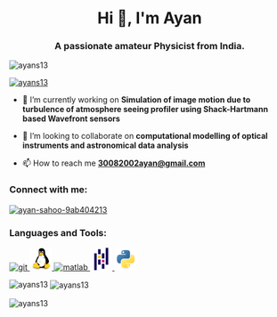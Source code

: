 <h1 align="center">Hi 👋, I'm Ayan</h1>
<h3 align="center">A passionate amateur Physicist from India.</h3>

<p align="left"> <img src="https://komarev.com/ghpvc/?username=ayans13&label=Profile%20views&color=0e75b6&style=flat" alt="ayans13" /> </p>

<p align="left"> <a href="https://github.com/ryo-ma/github-profile-trophy"><img src="https://github-profile-trophy.vercel.app/?username=ayans13" alt="ayans13" /></a> </p>

- 🔭 I’m currently working on **Simulation of image motion due to turbulence of atmosphere seeing profiler using Shack-Hartmann based Wavefront sensors**

- 👯 I’m looking to collaborate on **computational modelling of optical instruments and astronomical data analysis**

- 📫 How to reach me **30082002ayan@gmail.com**

<h3 align="left">Connect with me:</h3>
<p align="left">
<a href="https://linkedin.com/in/ayan-sahoo-9ab404213" target="blank"><img align="center" src="https://raw.githubusercontent.com/rahuldkjain/github-profile-readme-generator/master/src/images/icons/Social/linked-in-alt.svg" alt="ayan-sahoo-9ab404213" height="30" width="40" /></a>
</p>

<h3 align="left">Languages and Tools:</h3>
<p align="left"> <a href="https://git-scm.com/" target="_blank" rel="noreferrer"> <img src="https://www.vectorlogo.zone/logos/git-scm/git-scm-icon.svg" alt="git" width="40" height="40"/> </a> <a href="https://www.linux.org/" target="_blank" rel="noreferrer"> <img src="https://raw.githubusercontent.com/devicons/devicon/master/icons/linux/linux-original.svg" alt="linux" width="40" height="40"/> </a> <a href="https://www.mathworks.com/" target="_blank" rel="noreferrer"> <img src="https://upload.wikimedia.org/wikipedia/commons/2/21/Matlab_Logo.png" alt="matlab" width="40" height="40"/> </a> <a href="https://pandas.pydata.org/" target="_blank" rel="noreferrer"> <img src="https://raw.githubusercontent.com/devicons/devicon/2ae2a900d2f041da66e950e4d48052658d850630/icons/pandas/pandas-original.svg" alt="pandas" width="40" height="40"/> </a> <a href="https://www.python.org" target="_blank" rel="noreferrer"> <img src="https://raw.githubusercontent.com/devicons/devicon/master/icons/python/python-original.svg" alt="python" width="40" height="40"/> </a> </p>

<p><img align="left" src="https://github-readme-stats.vercel.app/api/top-langs?username=ayans13&show_icons=true&locale=en&layout=compact" alt="ayans13" /></p>

<p>&nbsp;<img align="center" src="https://github-readme-stats.vercel.app/api?username=ayans13&show_icons=true&locale=en" alt="ayans13" /></p>

<p><img align="center" src="https://github-readme-streak-stats.herokuapp.com/?user=ayans13&" alt="ayans13" /></p>
